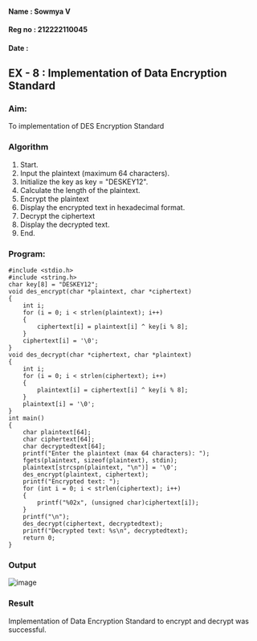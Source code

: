 #### Name : Sowmya V
#### Reg no : 212222110045
#### Date : 

## EX - 8 : Implementation of Data Encryption Standard

### Aim:
To implementation of DES Encryption Standard

### Algorithm

1. Start.
2. Input the plaintext (maximum 64 characters).
3. Initialize the key as key = "DESKEY12".
4. Calculate the length of the plaintext.
5. Encrypt the plaintext
6. Display the encrypted text in hexadecimal format.
7. Decrypt the ciphertext
8. Display the decrypted text.
9. End.

### Program:
```
#include <stdio.h>
#include <string.h>
char key[8] = "DESKEY12";
void des_encrypt(char *plaintext, char *ciphertext) 
{
    int i;
    for (i = 0; i < strlen(plaintext); i++) 
    {
        ciphertext[i] = plaintext[i] ^ key[i % 8];  
    }
    ciphertext[i] = '\0'; 
}
void des_decrypt(char *ciphertext, char *plaintext) 
{
    int i;
    for (i = 0; i < strlen(ciphertext); i++) 
    {
        plaintext[i] = ciphertext[i] ^ key[i % 8];  
    }
    plaintext[i] = '\0';  
}
int main() 
{
    char plaintext[64];  
    char ciphertext[64]; 
    char decryptedtext[64]; 
    printf("Enter the plaintext (max 64 characters): ");
    fgets(plaintext, sizeof(plaintext), stdin);
    plaintext[strcspn(plaintext, "\n")] = '\0';  
    des_encrypt(plaintext, ciphertext);
    printf("Encrypted text: ");
    for (int i = 0; i < strlen(ciphertext); i++) 
    {
        printf("%02x", (unsigned char)ciphertext[i]);  
    }
    printf("\n");
    des_decrypt(ciphertext, decryptedtext);
    printf("Decrypted text: %s\n", decryptedtext);
    return 0;
}

```
### Output

![image](https://github.com/user-attachments/assets/0cc91a97-276a-45f3-a755-38a359c819df)

### Result
Implementation of Data Encryption Standard to encrypt and decrypt was successful.
